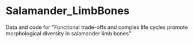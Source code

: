 # Salamander_LimbBones
Data and code for "Functional trade-offs and complex life cycles promote morphological diversity in salamander limb bones"
